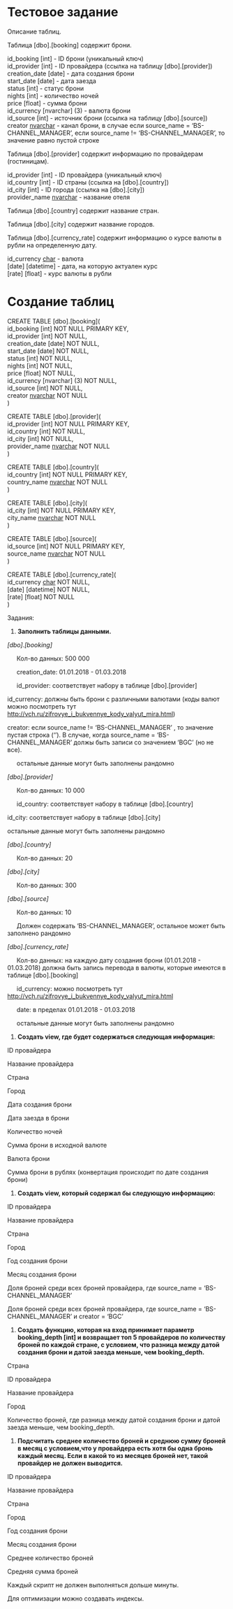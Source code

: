 # Тестовое задание

Описание таблиц.

Таблица [dbo].[booking] содержит брони.

id\_booking [int]  - ID брони (уникальный ключ)  
id\_provider [int] - ID провайдера (ссылка на таблицу [dbo].[provider])  
creation\_date [date] - дата создания брони  
start\_date [date] - дата заезда  
status [int] - статус брони  
nights [int] - количество ночей  
price [float] - сумма брони  
id\_currency [nvarchar] (3) - валюта брони   
id\_source [int] - источник брони (ссылка на таблицу [dbo].[source])  
creator [nvarchar](3) - канал брони, в случае если source\_name = ‘BS-CHANNEL\_MANAGER’, если source\_name != ‘BS-CHANNEL\_MANAGER’, то значение равно пустой строке

Таблица [dbo].[provider] содержит информацию по провайдерам (гостиницам).

id\_provider [int] - ID провайдера (уникальный ключ)  
id\_country  [int] - ID страны (ссылка на [dbo].[country])  
id\_city  [int] - ID города (ссылка на [dbo].[city])  
provider\_name  [nvarchar](100) - название отеля

Таблица [dbo].[country]  содержит название стран.

Таблица [dbo].[city]  содержит название городов.

Таблица [dbo].[currency\_rate] содержит информацию о курсе валюты в рубли на определенную дату.

id\_currency [char](3) - валюта  
[date] [datetime] - дата, на которую актуален курс  
[rate] [float] - курс валюты в рубли

# Создание таблиц

CREATE TABLE [dbo].[booking](  
id\_booking [int] NOT NULL PRIMARY KEY,  
id\_provider [int] NOT NULL,  
creation\_date [date] NOT NULL,  
start\_date [date] NOT NULL,  
status [int] NOT NULL,  
nights [int] NOT NULL,  
price [float] NOT NULL,  
id\_currency [nvarchar] (3) NOT NULL,  
id\_source [int] NOT NULL,  
creator [nvarchar](3) NOT NULL  
)

CREATE TABLE [dbo].[provider](  
id\_provider [int] NOT NULL PRIMARY KEY,  
id\_country  [int] NOT NULL,  
id\_city  [int] NOT NULL,  
provider\_name  [nvarchar](100) NOT NULL  
)

CREATE TABLE [dbo].[country](  
id\_country [int] NOT NULL PRIMARY KEY,  
country\_name  [nvarchar](100) NOT NULL  
)

CREATE TABLE [dbo].[city](  
id\_city [int] NOT NULL PRIMARY KEY,  
city\_name  [nvarchar](100) NOT NULL  
)

CREATE TABLE [dbo].[source](  
id\_source [int] NOT NULL PRIMARY KEY,  
source\_name  [nvarchar](100) NOT NULL  
)

CREATE TABLE [dbo].[currency\_rate](  
id\_currency [char](3) NOT NULL,  
[date] [datetime] NOT NULL,  
[rate] [float] NOT NULL  
)

Задания:

1) **Заполнить таблицы данными.**

*[dbo].[booking]* 

`	`Кол-во данных: 500 000

`	`creation\_date: 01.01.2018 - 01.03.2018

`	`id\_provider: соответствует набору в таблице [dbo].[provider]

id\_currency: должны быть брони с различными валютами (коды валют можно посмотреть тут <http://vch.ru/zifrovye_i_bukvennye_kody_valyut_mira.html>)

creator:  если source\_name != ‘BS-CHANNEL\_MANAGER’ , то значение пустая строка (‘’). В случае, когда source\_name = ‘BS-CHANNEL\_MANAGER’ должы быть записи со значением ‘BGC’ (но не все).

`	`остальные данные могут быть заполнены рандомно

*[dbo].[provider]*

`	`Кол-во данных: 10 000

`	`id\_country: соответствует набору в таблице [dbo].[country]

id\_city: соответствует набору в таблице [dbo].[city]

остальные данные могут быть заполнены рандомно

*[dbo].[country]*

`	`Кол-во данных: 20

*[dbo].[city]*

`	`Кол-во данных: 300

*[dbo].[source]*

`	`Кол-во данных: 10

`	`Должен содержать ‘BS-CHANNEL\_MANAGER’, остальное может быть заполнено рандомно

*[dbo].[currency\_rate]*

`	`Кол-во данных: на каждую дату создания брони (01.01.2018 - 01.03.2018) должна быть запись перевода в валюты, которые имеются в таблице [dbo].[booking]

`	`id\_currency: можно посмотреть тут <http://vch.ru/zifrovye_i_bukvennye_kody_valyut_mira.html>

`	`date: в пределах 01.01.2018 - 01.03.2018

`	`остальные данные могут быть заполнены рандомно

1) **Создать view, где будет содержаться следующая информация:**

ID провайдера

Название провайдера

Страна

Город

Дата создания брони

Дата заезда в брони

Количество ночей

Сумма брони в исходной валюте

Валюта брони

Сумма брони в рублях (конвертация происходит по дате создания брони)

1) **Создать view, который содержал бы следующую информацию:**

ID провайдера

Название провайдера

Страна

Город

Год создания брони

Месяц создания брони

Доля броней среди всех броней провайдера, где source\_name =  ‘BS-CHANNEL\_MANAGER’

Доля броней среди всех броней провайдера, где source\_name =  ‘BS-CHANNEL\_MANAGER’ и creator = ‘BGC’ 

1) **Создать функцию, которая на вход принимает параметр booking\_depth [int] и возвращает топ 5 провайдеров по количеству броней по каждой стране, с условием, что разница между датой создания брони и датой заезда меньше, чем booking\_depth.**

Страна

ID провайдера

Название провайдера

Город

Количество броней, где разница между датой создания брони и датой заезда меньше, чем booking\_depth.

1) **Подсчитать среднее количество броней и среднюю сумму броней в месяц с условием,что у провайдера есть хотя бы одна бронь каждый месяц. Если в какой то из месяцев броней нет, такой провайдер не должен выводится.**

ID провайдера

Название провайдера

Страна

Город

Год создания брони

Месяц создания брони

Среднее количество броней

Средняя сумма броней

Каждый скрипт не должен выполняться дольше минуты. 

Для оптимизации можно создавать индексы.
